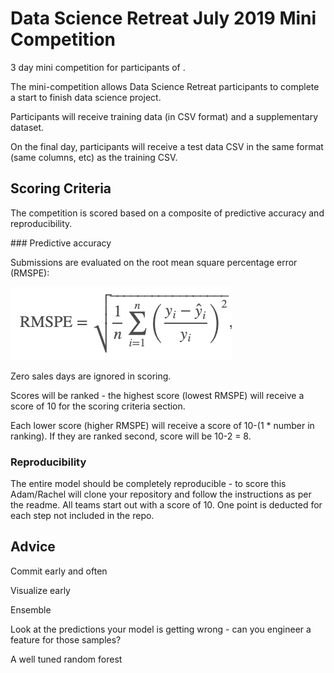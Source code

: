 #  Data Science Retreat July 2019 Mini Competition

3 day mini competition for participants of .

The mini-competition allows Data Science Retreat participants to complete a start to finish data science project. 

Participants will receive training data (in CSV format) and a supplementary dataset.

On the final day, participants will receive a test data CSV in the same format (same columns, etc) as the training CSV. 

## Scoring Criteria

The competition is scored based on a composite of predictive accuracy and reproducibility.

### Predictive accuracy

Submissions are evaluated on the root mean square percentage error (RMSPE):

![](./assets/rmspe.png)

Zero sales days are ignored in scoring.

Scores will be ranked - the highest score (lowest RMSPE) will receive a score of 10 for the scoring criteria section.

Each lower score (higher RMSPE) will receive a score of 10-(1 * number in ranking). If they are ranked second, score will be 10-2 = 8. 

### Reproducibility

The entire model should be completely reproducible - to score this Adam/Rachel will clone your repository and follow the instructions as per the readme.  All teams start out with a score of 10.  One point is deducted for each step not included in the repo.

## Advice

Commit early and often

Visualize early

Ensemble

Look at the predictions your model is getting wrong - can you engineer a feature for those samples?

A well tuned random forest
